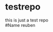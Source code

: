 # testrepo
this is just a test repo                                                    
#Name
reuben
